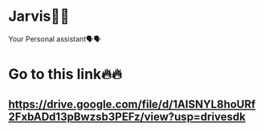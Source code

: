 # Jarvis💮💮
Your Personal assistant🗣️🗣️
# Go to this link🔥🔥
## https://drive.google.com/file/d/1AISNYL8hoURf2FxbADd13pBwzsb3PEFz/view?usp=drivesdk
